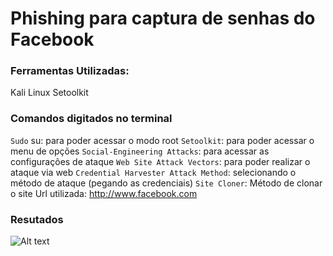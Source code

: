 # Phishing para captura de senhas do Facebook

### Ferramentas Utilizadas:

Kali Linux
Setoolkit

### Comandos digitados no terminal

````Sudo```` su: para poder acessar o modo root
```Setoolkit```: para poder acessar o menu de opções
```Social-Engineering Attacks```: para acessar as configurações de ataque
```Web Site Attack Vectors```: para poder realizar o ataque via web
```Credential Harvester Attack Method```: selecionando o método de ataque (pegando as credenciais)
``` Site Cloner ```: Método de clonar o site
Url utilizada: http://www.facebook.com

### Resutados

![Alt text](./RAtack.png "Ataque FB")
